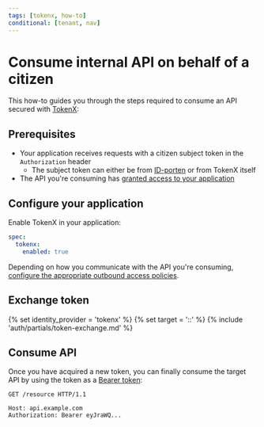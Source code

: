 ```yaml
---
tags: [tokenx, how-to]
conditional: [tenant, nav]
---
```


# Consume internal API on behalf of a citizen

This how-to guides you through the steps required to consume an API secured with [TokenX](../README.md):

## Prerequisites

- Your application receives requests with a citizen subject token in the `Authorization` header
    - The subject token can either be from [ID-porten](../../idporten/README.md) or from TokenX itself
- The API you're consuming has [granted access to your application](secure.md#grant-access-to-consumers)

## Configure your application

Enable TokenX in your application:

```yaml title="app.yaml"
spec:
  tokenx:
    enabled: true
```

Depending on how you communicate with the API you're consuming, [configure the appropriate outbound access policies](../../../workloads/how-to/access-policies.md#outbound-access).

## Exchange token

{% set identity_provider = 'tokenx' %}
{% set target = '<cluster>:<namespace>:<other-app-name>' %}
{% include 'auth/partials/token-exchange.md' %}

## Consume API

Once you have acquired a new token, you can finally consume the target API by using the token as a [Bearer token](../../explanations/README.md#bearer-token):

```http
GET /resource HTTP/1.1

Host: api.example.com
Authorization: Bearer eyJraWQ...
```
